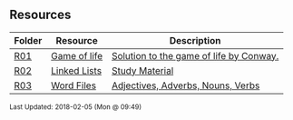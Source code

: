 ## Resources
| Folder | Resource | Description|
 | ------------|------------|------------|
 | [R01](https://github.com/rugbyprof/1063-Data-Structures/tree/master/Resources/R03) | [ Game of life ](https://github.com/rugbyprof/1063-Data-Structures/tree/master/Resources/R03) | [ Solution to the game of life by Conway.](https://github.com/rugbyprof/1063-Data-Structures/tree/master/Resources/R03) |
 | [R02](https://github.com/rugbyprof/1063-Data-Structures/tree/master/Resources/R03) | [ Linked Lists ](https://github.com/rugbyprof/1063-Data-Structures/tree/master/Resources/R03) | [ Study Material](https://github.com/rugbyprof/1063-Data-Structures/tree/master/Resources/R03) |
 | [R03](https://github.com/rugbyprof/1063-Data-Structures/tree/master/Resources/R03) | [ Word Files ](https://github.com/rugbyprof/1063-Data-Structures/tree/master/Resources/R03) | [ Adjectives, Adverbs, Nouns, Verbs](https://github.com/rugbyprof/1063-Data-Structures/tree/master/Resources/R03) |

<sup>Last Updated: 2018-02-05 (Mon @ 09:49)</sup>